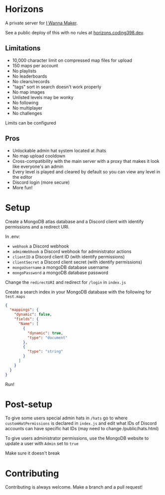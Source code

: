 # Horizons
A private server for [I Wanna Maker](https://www.iwannamakergame.com/).

See a public deploy of this with no rules at [horizons.coding398.dev](https://horizons.coding398.dev/).

## Limitations
- 10,000 character limit on compressed map files for upload
- 150 maps per account
- No playlists
- No leaderboards
- No clears/records
- "tags" sort in search doesn't work properly
- No map images
- Unlisted levels may be wonky
- No following
- No multiplayer
- No challenges 

Limits can be configured

## Pros
- Unlockable admin hat system located at /hats
- No map upload cooldown
- Cross-compatibility with the main server with a proxy that makes it look like everyone's an admin
- Every level is played and cleared by default so you can view any level in the editor
- Discord login (more secure)
- More fun!

# Setup
Create a MongoDB atlas database and a Discord client with identify permissions and a redirect URI.

In .env:
- `webhook` a Discord webhook
- `adminWebhook` a Discord webhook for administrator actions
- `clientID` a Discord client ID (with identify permissions)
- `clientSecret` a Discord client secret (with identify permissions)
- `mongoUsername` a mongoDB database username
- `mongoPassword` a mongoDB database password

Change the `redirectURI` and redirect for `/login` in `index.js`

Create a search index in your MongoDB database with the following for `test.maps`
```json
{
  "mappings": {
    "dynamic": false,
    "fields": {
      "Name": [
        {
          "dynamic": true,
          "type": "document"
        },
        {
          "type": "string"
        }
      ]
    }
  }
}
```

Run!

# Post-setup
To give some users special admin hats in `/hats` go to where `customHatPermissions` is declared in `index.js` and edit what IDs of Discord accounts can have specific hat IDs (may need to change /public/hats.html)

To give users administrator permissions, use the MongoDB website to update a user with `Admin` set to `true`

Make sure it doesn't break

# Contributing
Contributing is always welcome. Make a branch and a pull request!